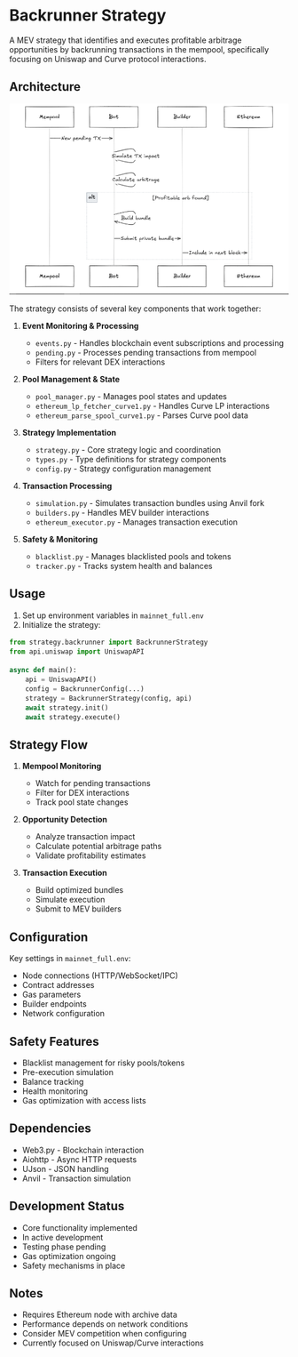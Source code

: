 # Backrunner Strategy

A MEV strategy that identifies and executes profitable arbitrage opportunities by backrunning transactions in the mempool, specifically focusing on Uniswap and Curve protocol interactions.

## Architecture

![Backrunner Architecture](backrunner-arch.png)

The strategy consists of several key components that work together:

1. **Event Monitoring & Processing**
   - `events.py` - Handles blockchain event subscriptions and processing
   - `pending.py` - Processes pending transactions from mempool
   - Filters for relevant DEX interactions

2. **Pool Management & State**
   - `pool_manager.py` - Manages pool states and updates
   - `ethereum_lp_fetcher_curve1.py` - Handles Curve LP interactions
   - `ethereum_parse_spool_curve1.py` - Parses Curve pool data

3. **Strategy Implementation**
   - `strategy.py` - Core strategy logic and coordination
   - `types.py` - Type definitions for strategy components
   - `config.py` - Strategy configuration management

4. **Transaction Processing**
   - `simulation.py` - Simulates transaction bundles using Anvil fork
   - `builders.py` - Handles MEV builder interactions
   - `ethereum_executor.py` - Manages transaction execution

5. **Safety & Monitoring**
   - `blacklist.py` - Manages blacklisted pools and tokens
   - `tracker.py` - Tracks system health and balances

## Usage

1. Set up environment variables in `mainnet_full.env`
2. Initialize the strategy:

```python
from strategy.backrunner import BackrunnerStrategy
from api.uniswap import UniswapAPI

async def main():
    api = UniswapAPI()
    config = BackrunnerConfig(...)
    strategy = BackrunnerStrategy(config, api)
    await strategy.init()
    await strategy.execute()
```

## Strategy Flow

1. **Mempool Monitoring**
   - Watch for pending transactions
   - Filter for DEX interactions
   - Track pool state changes

2. **Opportunity Detection**
   - Analyze transaction impact
   - Calculate potential arbitrage paths
   - Validate profitability estimates

3. **Transaction Execution**
   - Build optimized bundles
   - Simulate execution
   - Submit to MEV builders

## Configuration

Key settings in `mainnet_full.env`:
- Node connections (HTTP/WebSocket/IPC)
- Contract addresses
- Gas parameters
- Builder endpoints
- Network configuration

## Safety Features

- Blacklist management for risky pools/tokens
- Pre-execution simulation
- Balance tracking
- Health monitoring
- Gas optimization with access lists

## Dependencies

- Web3.py - Blockchain interaction
- Aiohttp - Async HTTP requests
- UJson - JSON handling
- Anvil - Transaction simulation

## Development Status

- Core functionality implemented
- In active development
- Testing phase pending
- Gas optimization ongoing
- Safety mechanisms in place

## Notes

- Requires Ethereum node with archive data
- Performance depends on network conditions
- Consider MEV competition when configuring
- Currently focused on Uniswap/Curve interactions